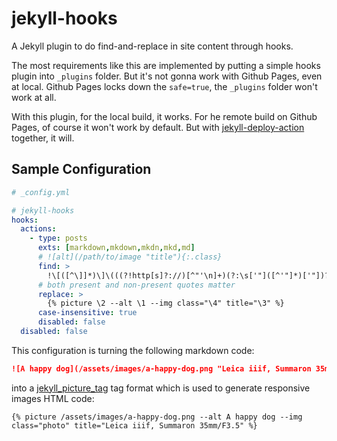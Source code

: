 # jekyll-hooks
A Jekyll plugin to do find-and-replace in site content through hooks.

The most requirements like this are implemented by putting a simple hooks plugin into `_plugins` folder.
But it's not gonna work with Github Pages, even at local.
Github Pages locks down the `safe=true`, the `_plugins` folder won't work at all.

With this plugin, for the local build, it works.
For he remote build on Github Pages, of course it won't work by default.
But with [jekyll-deploy-action](https://github.com/jeffreytse/jekyll-deploy-action) together, it will.

## Sample Configuration

```yaml
# _config.yml

# jekyll-hooks
hooks:
  actions:
    - type: posts
      exts: [markdown,mkdown,mkdn,mkd,md]
      # ![alt](/path/to/image "title"){:.class}
      find: >
        !\[([^\]]*)\]\(((?!http[s]?://)[^"'\n]+)(?:\s['"]([^'"]*)['"])?\)(?:\{:\.([^{]+)\})?
      # both present and non-present quotes matter
      replace: >
        {% picture \2 --alt \1 --img class="\4" title="\3" %}
      case-insensitive: true
      disabled: false
  disabled: false
```

This configuration is turning the following markdown code:

```markdown
![A happy dog](/assets/images/a-happy-dog.png "Leica iiif, Summaron 35mm/F3.5"){:.photo}
```

into a [jekyll_picture_tag](https://github.com/rbuchberger/jekyll_picture_tag)
tag format which is used to generate responsive images HTML code:

```
{% picture /assets/images/a-happy-dog.png --alt A happy dog --img class="photo" title="Leica iiif, Summaron 35mm/F3.5" %}
```
